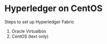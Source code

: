 # Hyperledger on CentOS
Steps to set up Hyperledger Fabric 
1. Oracle Virtualbox
2. CentOS (text only)
